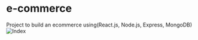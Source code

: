 # e-commerce
Project to build an ecommerce using(React.js, Node.js, Express, MongoDB)
![Index](https://user-images.githubusercontent.com/37721806/198150273-990c744b-d706-44c2-879a-30cb35073019.png)
